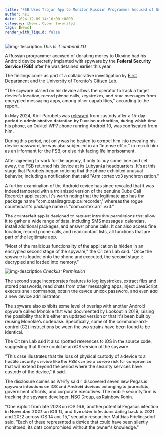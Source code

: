 ```yaml
---
title: "FSB Uses Trojan App to Monitor Russian Programmer Accused of Supporting Ukraine"
author: ns1
date: 2024-12-09 14:10:00 +0800
category: [News, Cyber Security]
tags: [News]
render_with_liquid: false
---
```


![img-description](https://blogger.googleusercontent.com/img/b/R29vZ2xl/AVvXsEhqJ75gjpg8k9dVxTKKsF6qYQzR4IDldFkYCQzUErYTicEA7XHnTiIAFYj-7LQpvnVVRlHUAFwPqOxoe6W4x2dm5h2yRkKNaoNbqu3_Ciei3VitMgxBHQzeNTdBou62tijV1CJmipKBnBiQfIgmEi3J4h3HL9D2grw1IuTTIjyIJrV1t8u0nZ3JuSVZEO8M/s728-rw-e365/programmer.png)
_This Is Thumbnail XD_


A Russian programmer accused of donating money to Ukraine had his Android device secretly implanted with spyware by the **Federal Security Service (FSB)** after he was detained earlier this year.

The findings come as part of a collaborative investigation by [First Department](https://dept.one/story/parubets/) and the University of Toronto's [Citizen Lab.](https://citizenlab.ca/2024/12/device-confiscated-by-russian-authorities-returned-with-monokle-type-spyware-installed/)

"The spyware placed on his device allows the operator to track a target device's location, record phone calls, keystrokes, and read messages from encrypted messaging apps, among other capabilities," according to the report.

In May 2024, Kirill Parubets was [released](https://cyberscoop.com/russian-surveillance-spyware-threat-citizen-lab/) from custody after a 15-day period in administrative detention by Russian authorities, during which time his phone, an Oukitel WP7 phone running Android 10, was confiscated from him.

During this period, not only was he beaten to compel him into revealing his device password, he was also subjected to an "intense effort" to recruit him as an informant for the FSB, or else risk facing life imprisonment.

After agreeing to work for the agency, if only to buy some time and get away, the FSB returned his device at its Lubyanka headquarters. It's at this stage that Parubets began noticing that the phone exhibited unusual behavior, including a notification that said "Arm cortex vx3 synchronization."

A further examination of the Android device has since revealed that it was indeed tampered with a trojanized version of the genuine Cube Call Recorder application. It's worth noting that the legitimate app has the package name "com.catalinagroup.callrecorder," whereas the rogue counterpart's package name is "com.cortex.arm.vx3."

The counterfeit app is designed to request intrusive permissions that allow it to gather a wide range of data, including SMS messages, calendars, install additional packages, and answer phone calls. It can also access fine location, record phone calls, and read contact lists, all functions that are part of the legitimate app.

"Most of the malicious functionality of the application is hidden in an encrypted second stage of the spyware," the Citizen Lab said. "Once the spyware is loaded onto the phone and executed, the second stage is decrypted and loaded into memory."

![img-description](https://blogger.googleusercontent.com/img/b/R29vZ2xl/AVvXsEjxoKBVH9_s5Rp5k09V-R5IOV9zetGOZZ4n5E7Aocet5bLQFN1zLsUYbg727-s9m2lFUWhHb97zIKWtpVQAodhmgpbkWY1pAP28AAvVA6ds4RHXadufQjqKDnd-7nVHVUsftUe1UTWAx0UM_8SYmxDyn6YL1QdCgSkCBUD66Jl4K1XJzoA6OhoCdaez9TFo/s728-rw-e365/malware.png)
_Checklist Permission_

The second stage incorporates features to log keystrokes, extract files and stored passwords, read chats from other messaging apps, inject JavaScript, execute shell commands, obtain the device unlock password, and even add a new device administrator.

The spyware also exhibits some level of overlap with another Android spyware called Monokle that was documented by Lookout in 2019, raising the possibility that it's either an updated version or that it's been built by reusing Monokle's codebase. Specifically, some of the command-and-control (C2) instructions between the two strains have been found to be identical.

The Citizen Lab said it also spotted references to iOS in the source code, suggesting that there could be an iOS version of the spyware.

"This case illustrates that the loss of physical custody of a device to a hostile security service like the FSB can be a severe risk for compromise that will extend beyond the period where the security services have custody of the device," it said.

The disclosure comes as iVerify said it discovered seven new Pegasus spyware infections on iOS and Android devices belonging to journalists, government officials, and corporate executives. The mobile security firm is tracking the spyware developer, NSO Group, as Rainbow Ronin.

"One exploit from late 2023 on iOS 16.6, another potential Pegasus infection in November 2022 on iOS 15, and five older infections dating back to 2021 and 2022 across iOS 14 and 15," security researcher Matthias Frielingsdorf said. "Each of these represented a device that could have been silently monitored, its data compromised without the owner's knowledge."